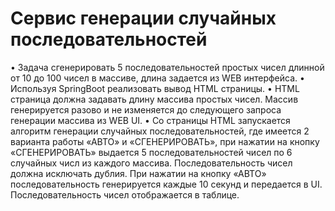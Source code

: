 # Сервис генерации случайных последовательностей 

• Задача сгенерировать 5 последовательностей простых чисел длинной от 10 до 100 чисел 
в массиве, длина задается из WEB интерфейса. 
• Используя SpringBoot реализовать вывод HTML страницы. 
• HTML страница должна задавать длину массива простых чисел. Массив генерируется 
разово и не изменяется до следующего запроса генерации массива из WEB UI.
• Со страницы HTML запускается алгоритм генерации случайных последовательностей, 
где имеется 2 варианта работы «АВТО» и «СГЕНЕРИРОВАТЬ», при нажатии на кнопку 
«СГЕНЕРИРОВАТЬ» выдается 5 последовательностей чисел по 6 случайных числ из 
каждого массива. Последовательность чисел должна исключать дублия. При нажатии на 
кнопку «АВТО» последовательность генерируется каждые 10 секунд и передается в UI. 
Последовательность чисел отображается в таблице.

